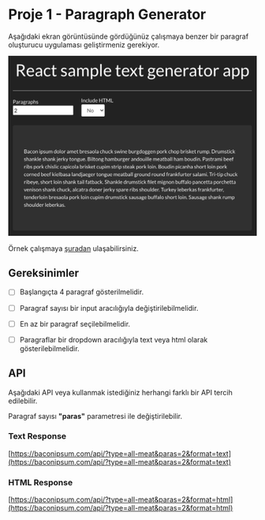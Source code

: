 # Proje 1 - Paragraph Generator

Aşağıdaki ekran görüntüsünde gördüğünüz çalışmaya benzer bir paragraf oluşturucu uygulaması geliştirmeniz gerekiyor.

![preview](https://raw.githubusercontent.com/Kodluyoruz/taskforce/main/redux/text-generator-app/figures/preview.png)

Örnek çalışmaya [şuradan](https://sandipsaha597.github.io/Sample-text-generator-React-app/) ulaşabilirsiniz.

## Gereksinimler
- [ ] Başlangıçta 4 paragraf gösterilmelidir.
- [ ] Paragraf sayısı bir input aracılığıyla değiştirilebilmelidir.
- [ ] En az bir paragraf seçilebilmelidir.
- [ ] Paragraflar bir dropdown aracılığıyla text veya html olarak gösterilebilmelidir.


## API
Aşağıdaki API veya kullanmak istediğiniz herhangi farklı bir API tercih edilebilir.

Paragraf sayısı **"paras"** parametresi ile değiştirilebilir.


### Text Response
[https://baconipsum.com/api/?type=all-meat&paras=2&format=text](https://baconipsum.com/api/?type=all-meat&paras=2&format=text) 

### HTML Response
[https://baconipsum.com/api/?type=all-meat&paras=2&format=html](https://baconipsum.com/api/?type=all-meat&paras=2&format=html) 
